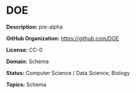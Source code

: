 [//]: # (DO NOT MANUALLY EDIT THIS FILE. IT IS GENERATED FROM A TEMPLATE.)

# DOE



**Description:** pre-alpha

**GitHub Organization:** https://github.com/DOE



**License:** CC-0

**Domain:** Schema

**Status:** Computer Science / Data Science, Biology

**Topics:** Schema

